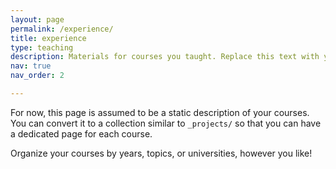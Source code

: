 ```yaml
---
layout: page
permalink: /experience/
title: experience
type: teaching
description: Materials for courses you taught. Replace this text with your description.
nav: true
nav_order: 2

---
```


For now, this page is assumed to be a static description of your courses. You can convert it to a collection similar to `_projects/` so that you can have a dedicated page for each course.

Organize your courses by years, topics, or universities, however you like!
